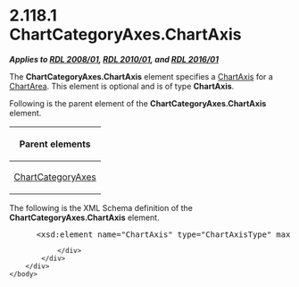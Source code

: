 <html dir="LTR" xmlns:mshelp="http://msdn.microsoft.com/mshelp" xmlns:ddue="http://ddue.schemas.microsoft.com/authoring/2003/5" xmlns:xlink="http://www.w3.org/1999/xlink" xmlns:tool="http://www.microsoft.com/tooltip">
    <head>
        <meta http-equiv="Content-Type" content="text/html; CHARSET=utf-8"></meta>
        <meta name="save" content="history"></meta>
        <title>2.118.1 ChartCategoryAxes.ChartAxis</title>
        <xml>
            <mshelp:toctitle title="2.118.1 ChartCategoryAxes.ChartAxis"></mshelp:toctitle>
            <mshelp:rltitle title="[MS-RDL]: ChartCategoryAxes.ChartAxis"></mshelp:rltitle>
            <mshelp:keyword index="A" term="730203e9-1cb5-49fc-ab5d-031a6136f695"></mshelp:keyword>
            <mshelp:attr name="DCSext.ContentType" value="open specification"></mshelp:attr>
            <mshelp:attr name="AssetID" value="730203e9-1cb5-49fc-ab5d-031a6136f695"></mshelp:attr>
            <mshelp:attr name="TopicType" value="kbRef"></mshelp:attr>
            <mshelp:attr name="DCSext.Title" value="[MS-RDL]: ChartCategoryAxes.ChartAxis" />
        </xml>
    </head>
    <body>
        <div id="header">
            <h1 class="heading">2.118.1 ChartCategoryAxes.ChartAxis</h1>
        </div>
        <div id="mainSection">
            <div id="mainBody">
                <div id="allHistory" class="saveHistory"></div>
                <div id="sectionSection0" class="section" name="collapseableSection">
                    

<p><b><i>Applies to </i></b><a href="1e855f94-4617-47e4-b89e-0856c6cb420f.htm"><b><i>RDL 2008/01</i></b></a><b><i>,
</i></b><a href="3428e690-a348-4ec7-8a6a-8efb42d2cdee.htm"><b><i>RDL 2010/01</i></b></a><b><i>,
and </i></b><a href="52ce3983-2bfc-4e72-9359-42aaf5fe4509.htm"><b><i>RDL 2016/01</i></b></a></p>

<p>The <b>ChartCategoryAxes.ChartAxis</b> element specifies a <a href="0c19f1cb-ef68-4c28-a2d0-8601b7fd0f32.htm">ChartAxis</a> for a <a href="74e08a7c-5405-4ea4-b903-a79ef4d215f7.htm">ChartArea</a>. This element is
optional and is of type <b>ChartAxis</b>.</p>

<p>Following is the parent element of the <b>ChartCategoryAxes.ChartAxis</b>
element.</p>

<table>
 <thead>
  <tr>
   <th>
   <p>Parent elements</p>
   </th>
  </tr>
 </thead>
 <tr>
  <td>
  <p><a href="21152052-6b5a-4c87-a0af-658005e15c9d.htm">ChartCategoryAxes</a></p>
  </td>
 </tr>
</table>

<p>The following is the XML Schema definition of the <b>ChartCategoryAxes.ChartAxis</b>
element.</p>

<dl>
<dd>
<div><pre> &lt;xsd:element name=&quot;ChartAxis&quot; type=&quot;ChartAxisType&quot; maxOccurs=&quot;unbounded&quot; /&gt;
</pre></div>
</dd></dl>


                </div>
            </div>
        </div>
    </body>
</html>